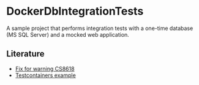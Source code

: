 # DockerDbIntegrationTests
A sample project that performs integration tests with a one-time database (MS SQL Server) and a mocked web application.

## Literature
- [Fix for warning CS8618](https://docs.microsoft.com/en-us/ef/core/miscellaneous/nullable-reference-types)
- [Testcontainers example](https://www.azureblue.io/asp-net-core-integration-tests-with-test-containers-and-postgres/)
